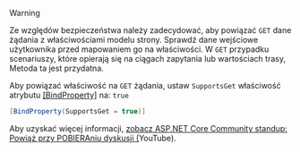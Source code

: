 > [!WARNING]
> Ze względów bezpieczeństwa należy zadecydować, aby powiązać `GET` dane żądania z właściwościami modelu strony. Sprawdź dane wejściowe użytkownika przed mapowaniem go na właściwości. W `GET` przypadku scenariuszy, które opierają się na ciągach zapytania lub wartościach trasy, Metoda ta jest przydatna.
>
> Aby powiązać właściwość na `GET` żądania, ustaw `SupportsGet` właściwość atrybutu [[BindProperty]](xref:Microsoft.AspNetCore.Mvc.BindPropertyAttribute) na: `true`
>
> ```csharp
> [BindProperty(SupportsGet = true)]
> ```
>
> Aby uzyskać więcej informacji, [zobacz ASP.NET Core Community standup: Powiąż przy POBIERAniu dyskusji (](https://www.youtube.com/watch?v=p7iHB9V-KVU&feature=youtu.be&t=54m27s)YouTube).
